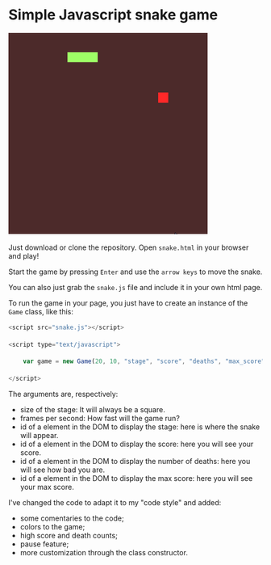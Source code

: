 # Simple Javascript snake game

![Javascript Snake Game](images/snake.gif)

Just download or clone the repository. Open ``snake.html`` in your browser and play!

Start the game by pressing ``Enter`` and use the ``arrow keys`` to move the snake.

You can also just grab the ``snake.js`` file and include it in your own html page.

To run the game in your page, you just have to create an instance of the ``Game`` class, like this:

```javascript
<script src="snake.js"></script>

<script type="text/javascript">

	var game = new Game(20, 10, "stage", "score", "deaths", "max_score");

</script>
```

The arguments are, respectively:

- size of the stage: It will always be a square.
- frames per second: How fast will the game run?
- id of a element in the DOM to display the stage: here is where the snake will appear.
- id of a element in the DOM to display the score: here you will see your score.
- id of a element in the DOM to display the number of deaths: here you will see how bad you are.
- id of a element in the DOM to display the max score: here you will see your max score.

I've changed the code to adapt it to my "code style" and added:

- some comentaries to the code;
- colors to the game;
- high score and death counts;
- pause feature;
- more customization through the class constructor.